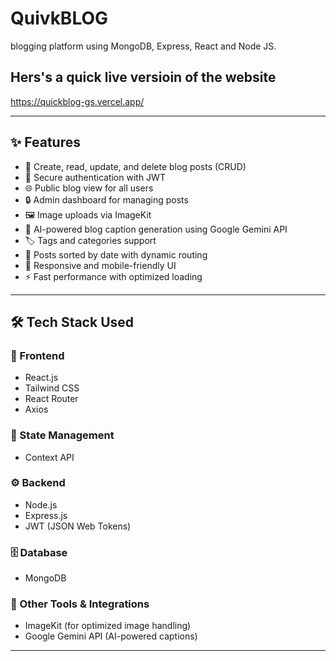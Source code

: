 # QuivkBLOG

blogging platform using MongoDB, Express, React and Node JS.

##  Hers's a  quick live versioin of the website

https://quickblog-gs.vercel.app/

---

## ✨ Features

- 📝 Create, read, update, and delete blog posts (CRUD)
- 🔐 Secure authentication with JWT
- 🌐 Public blog view for all users
- 🔒 Admin dashboard for managing posts
- 🖼️ Image uploads via ImageKit
- 🤖 AI-powered blog caption generation using Google Gemini API
- 🏷️ Tags and categories support
- 📅 Posts sorted by date with dynamic routing
- 📱 Responsive and mobile-friendly UI
- ⚡ Fast performance with optimized loading


---

## 🛠 Tech Stack Used

### 🚀 Frontend
- React.js
- Tailwind CSS
- React Router
- Axios

### 🧠 State Management
- Context API

### ⚙️ Backend
- Node.js
- Express.js
- JWT (JSON Web Tokens)

### 🗄️ Database
- MongoDB

### 🧰 Other Tools & Integrations
- ImageKit (for optimized image handling)
- Google Gemini API (AI-powered captions)



---

